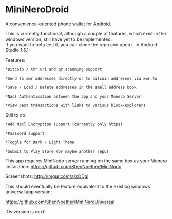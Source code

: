 # MiniNeroDroid
A convenience-oriented phone wallet for Android. 

This is currently functional, although a couple of features, which exist in the windows version, still have yet to be implemented.  
If you want to beta test it, you can clone the repo and open it in Android Studio 1.5.1+

Features:
    
    *Bitcoin / Xmr uri and qr scanning support
    
    *Send to xmr addresses directly or to bitcoin addresses via xmr.to
    
    *Save / Load / Delete addresses in the small address book 
    
    *Nacl Authentication between the app and your Monero Server
    
    *View past transactions with links to various block-explorers

Still to do:

    *Add Nacl Encryption support (currently only https)

    *Password support

    *Toggle for Dark / Light Theme

    *Submit to Play Store (or maybe another repo)

This app requires MiniNodo server running on the same box as your Monero installation: 
https://github.com/ShenNoether/MiniNodo

Screenshots:
http://imgur.com/a/xODgl

This should eventually be feature equivalent to the existing windows universal app version:

https://github.com/ShenNoether/MiniNeroUniversal

iOs version is next!
